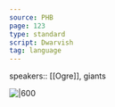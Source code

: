 ```yaml
---
source: PHB
page: 123
type: standard
script: Dwarvish
tag: language
---
```


speakers:: [[Ogre]], giants

![|600]()